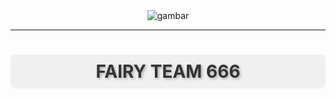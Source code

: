 <div align="center">
  <img src="https://github.com/fairycults/ProjectAplikasiPeminjamanBarangDiSekolah/assets/168052524/864cae82-a79b-4bec-bf14-d9a9a5ed549c" alt="gambar">
</div>

---

<div align="center">
  <h2 style="font-size: 28px; font-weight: bold; color: #333; text-shadow: 2px 2px 4px #aaa; background-color: #f0f0f0; padding: 10px 20px; border-radius: 8px;">FAIRY TEAM 666</h2>
</div>
